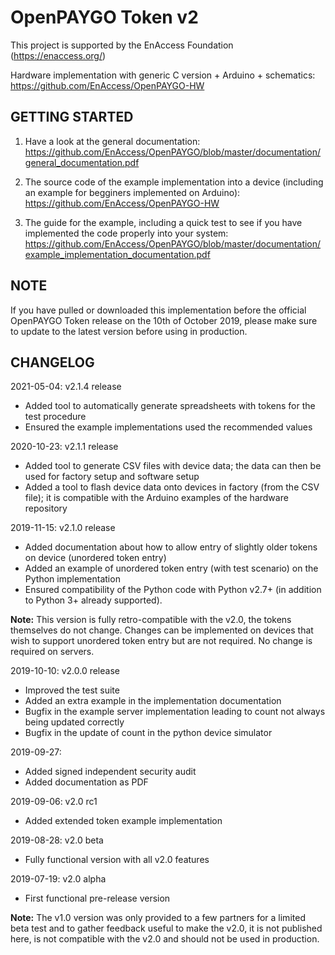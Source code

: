 # OpenPAYGO Token v2

This project is supported by the EnAccess Foundation (https://enaccess.org/)

Hardware implementation with generic C version + Arduino + schematics: https://github.com/EnAccess/OpenPAYGO-HW


## GETTING STARTED

1. Have a look at the general documentation: https://github.com/EnAccess/OpenPAYGO/blob/master/documentation/general_documentation.pdf

2. The source code of the example implementation into a device (including an example for begginers implemented on Arduino): https://github.com/EnAccess/OpenPAYGO-HW

3. The guide for the example, including a quick test to see if you have implemented the code properly into your system: https://github.com/EnAccess/OpenPAYGO/blob/master/documentation/example_implementation_documentation.pdf


## NOTE 
If you have pulled or downloaded this implementation before the official OpenPAYGO Token release on the 10th of October 2019, 
please make sure to update to the latest version before using in production. 


## CHANGELOG

2021-05-04: v2.1.4 release
- Added tool to automatically generate spreadsheets with tokens for the test procedure
- Ensured the example implementations used the recommended values

2020-10-23: v2.1.1 release
- Added tool to generate CSV files with device data; the data can then be used for factory setup and software setup
- Added a tool to flash device data onto devices in factory (from the CSV file); it is compatible with the Arduino examples of the hardware repository

2019-11-15: v2.1.0 release
- Added documentation about how to allow entry of slightly older tokens on device (unordered token entry)
- Added an example of unordered token entry (with test scenario) on the Python implementation
- Ensured compatibility of the Python code with Python v2.7+ (in addition to Python 3+ already supported).

**Note:** This version is fully retro-compatible with the v2.0, the tokens themselves do not change. Changes can be implemented on devices that wish to support unordered token entry but are not required. No change is required on servers. 

2019-10-10: v2.0.0 release
- Improved the test suite
- Added an extra example in the implementation documentation
- Bugfix in the example server implementation leading to count not always being updated correctly
- Bugfix in the update of count in the python device simulator

2019-09-27:
- Added signed independent security audit
- Added documentation as PDF

2019-09-06: v2.0 rc1
- Added extended token example implementation

2019-08-28: v2.0 beta
- Fully functional version with all v2.0 features

2019-07-19: v2.0 alpha
- First functional pre-release version

**Note:** The v1.0 version was only provided to a few partners for a limited beta test and to gather feedback useful to make the v2.0, it is not published here, is not compatible with the v2.0 and should not be used in production. 
